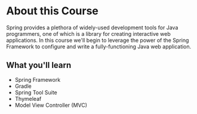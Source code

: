 # About this Course
Spring provides a plethora of widely-used development tools for Java programmers, one of which is a library for creating interactive web applications. In this course we'll begin to leverage the power of the Spring Framework to configure and write a fully-functioning Java web application.

## What you'll learn
- Spring Framework
- Gradle
- Spring Tool Suite
- Thymeleaf
- Model View Controller (MVC)